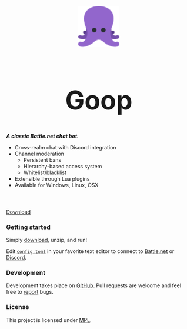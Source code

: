 <div style="text-align:center">
<img src=./_media/logo.svg style="height:8em">
<h1 style="font-size:500%">Goop</h1>
</div>

___A classic Battle.net chat bot.___

* Cross-realm chat with Discord integration
* Channel moderation
    * Persistent bans
    * Hierarchy-based access system
    * Whitelist/blacklist
* Extensible through Lua plugins
* Available for Windows, Linux, OSX


<section class=cover style="display: block; height: auto; margin-top: 4em">
<div class="cover-main">

[Download](https://github.com/nielsAD/goop/releases/latest)

</div>
</section>


### Getting started
Simply [download](https://github.com/nielsAD/goop/releases/latest), unzip, and run!

Edit [`config.toml`](/config) in your favorite text editor to connect to [Battle.net](/bnet.md) or [Discord](/discord.md).


### Development
Development takes place on [GitHub](https://github.com/nielsAD/goop). Pull requests are welcome and feel free to [report](https://github.com/nielsAD/goop/issues/new) bugs.


### License
This project is licensed under [MPL](https://www.mozilla.org/en-US/MPL/2.0/).
